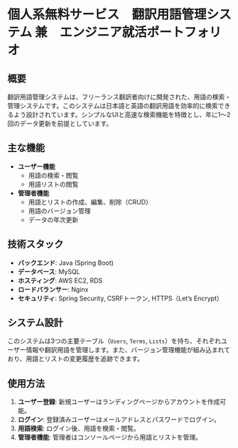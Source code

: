 # 個人系無料サービス　翻訳用語管理システム 兼　エンジニア就活ポートフォリオ

## 概要
翻訳用語管理システムは、フリーランス翻訳者向けに開発された、用語の検索・管理システムです。このシステムは日本語と英語の翻訳用語を効率的に検索できるよう設計されています。シンプルなUIと高速な検索機能を特徴とし、年に1〜2回のデータ更新を前提としています。

## 主な機能
- **ユーザー機能**
  - 用語の検索・閲覧
  - 用語リストの閲覧
- **管理者機能**
  - 用語とリストの作成、編集、削除（CRUD）
  - 用語のバージョン管理
  - データの年次更新

## 技術スタック
- **バックエンド**: Java (Spring Boot)
- **データベース**: MySQL
- **ホスティング**: AWS EC2, RDS
- **ロードバランサー**: Nginx
- **セキュリティ**: Spring Security, CSRFトークン, HTTPS（Let’s Encrypt）

## システム設計
このシステムは3つの主要テーブル（`Users`, `Terms`, `Lists`）を持ち、それぞれユーザー情報や翻訳用語を管理します。また、バージョン管理機能が組み込まれており、用語とリストの変更履歴を追跡できます。

## 使用方法
1. **ユーザー登録**: 新規ユーザーはランディングページからアカウントを作成可能。
2. **ログイン**: 登録済みユーザーはメールアドレスとパスワードでログイン。
3. **用語検索**: ログイン後、用語を検索・閲覧。
4. **管理者機能**: 管理者はコンソールページから用語とリストを管理。
